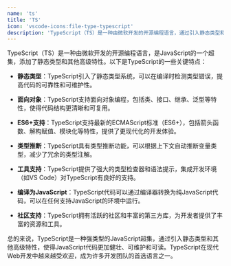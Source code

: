 ```yaml
---
name: 'ts'
title: 'TS'
icon: 'vscode-icons:file-type-typescript'
description: 'TypeScript（TS）是一种由微软开发的开源编程语言，通过引入静态类型和其他高级特性，使得JavaScript代码更加健壮、可维护和可读。TypeScript在现代Web开发中越来越受欢迎，成为许多开发团队的首选语言之一'
---
```


TypeScript（TS）是一种由微软开发的开源编程语言，是JavaScript的一个超集，添加了静态类型和其他高级特性。以下是TypeScript的一些关键特点：

- **静态类型**：TypeScript引入了静态类型系统，可以在编译时检测类型错误，提高代码的可靠性和可维护性。

- **面向对象**：TypeScript支持面向对象编程，包括类、接口、继承、泛型等特性，使得代码结构更清晰和可复用。

- **ES6+支持**：TypeScript支持最新的ECMAScript标准（ES6+），包括箭头函数、解构赋值、模块化等特性，提供了更现代化的开发体验。

- **类型推断**：TypeScript具有类型推断功能，可以根据上下文自动推断变量类型，减少了冗余的类型注解。

- **工具支持**：TypeScript提供了强大的类型检查器和语法提示，集成开发环境（如VS Code）对TypeScript有良好的支持。

- **编译为JavaScript**：TypeScript代码可以通过编译器转换为纯JavaScript代码，可以在任何支持JavaScript的环境中运行。

- **社区支持**：TypeScript拥有活跃的社区和丰富的第三方库，为开发者提供了丰富的资源和工具。

总的来说，TypeScript是一种强类型的JavaScript超集，通过引入静态类型和其他高级特性，使得JavaScript代码更加健壮、可维护和可读。TypeScript在现代Web开发中越来越受欢迎，成为许多开发团队的首选语言之一。